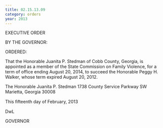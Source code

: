 ```yaml
---
title: 02.15.13.09
category: orders
year: 2013
---
```

 

EXECUTIVE ORDER

BY THE GOVERNOR:

ORDERED:

That the Honorable Juanita P. Stedman of Cobb County, Georgia, is
appointed as a member of the State Commission on Family
Violence, for a term of office ending August 20, 2014, to succeed
the Honorable Peggy H. Walker, whose term expired August 20,
2012.

The Honorable Juanita P. Stedman
1738 County Service Parkway SW
Marietta, Georgia 30008

This ﬁfteenth day of February, 2013

 DwL

GOVERNOR

